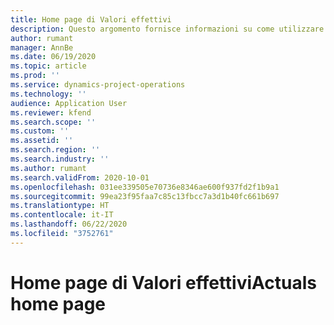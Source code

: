 ```yaml
---
title: Home page di Valori effettivi
description: Questo argomento fornisce informazioni su come utilizzare i valori effettivi in Project Operations.
author: rumant
manager: AnnBe
ms.date: 06/19/2020
ms.topic: article
ms.prod: ''
ms.service: dynamics-project-operations
ms.technology: ''
audience: Application User
ms.reviewer: kfend
ms.search.scope: ''
ms.custom: ''
ms.assetid: ''
ms.search.region: ''
ms.search.industry: ''
ms.author: rumant
ms.search.validFrom: 2020-10-01
ms.openlocfilehash: 031ee339505e70736e8346ae600f937fd2f1b9a1
ms.sourcegitcommit: 99ea23f95faa7c85c13fbcc7a3d1b40fc661b697
ms.translationtype: HT
ms.contentlocale: it-IT
ms.lasthandoff: 06/22/2020
ms.locfileid: "3752761"
---
```

# <a name="actuals-home-page"></a><span data-ttu-id="fde49-103">Home page di Valori effettivi</span><span class="sxs-lookup"><span data-stu-id="fde49-103">Actuals home page</span></span>

